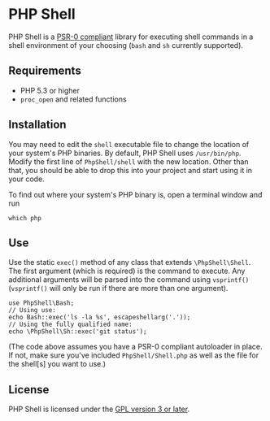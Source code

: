PHP Shell
==

PHP Shell is a [PSR-0 compliant](https://github.com/php-fig/fig-standards/blob/master/accepted/PSR-0.md) library for executing shell commands in a shell environment of your choosing (`bash` and `sh` currently supported).

Requirements
--

 * PHP 5.3 or higher
 * `proc_open` and related functions

Installation
--

You may need to edit the `shell` executable file to change the location of your system's PHP binaries. By default, PHP Shell uses `/usr/bin/php`. Modify the first line of `PhpShell/shell` with the new location. Other than that, you should be able to drop this into your project and start using it in your code.

To find out where your system's PHP binary is, open a terminal window and run

    which php

Use
--

Use the static `exec()` method of any class that extends `\PhpShell\Shell`. The first argument (which is required) is the command to execute. Any additional arguments will be parsed into the command using `vsprintf()` (`vsprintf()` will only be run if there are more than one argument).

```<?php
use PhpShell\Bash;
// Using use:
echo Bash::exec('ls -la %s', escapeshellarg('.'));
// Using the fully qualified name:
echo \PhpShell\Sh::exec('git status');
```

(The code above assumes you have a PSR-0 compliant autoloader in place. If not, make sure you've included `PhpShell/Shell.php` as well as the file for the shell[s] you want to use.)

License
--

PHP Shell is licensed under the [GPL version 3 or later](http://www.gnu.org/copyleft/gpl.html).
